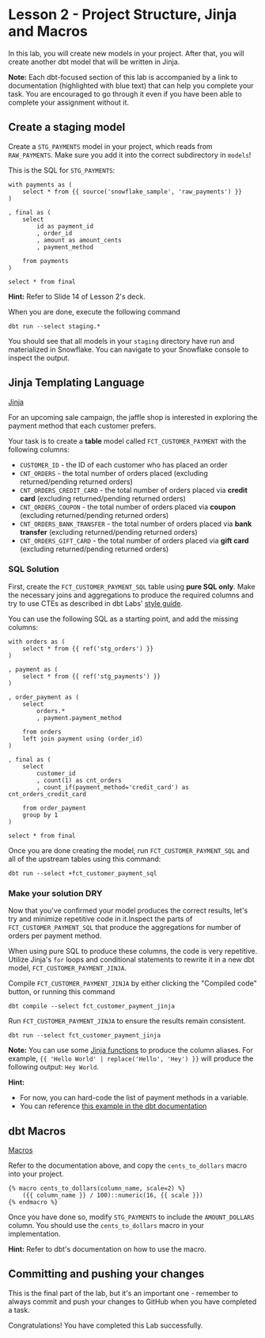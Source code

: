 # Lesson 2 - Project Structure, Jinja and Macros

In this lab, you will create new models in your project. After that, you will create another dbt model that will be written in Jinja. 

**Note:** Each dbt-focused section of this lab is accompanied by a link to documentation (highlighted with blue text) that can help you complete your task. You are encouraged to go through it even if you have been able to complete your assignment without it.


## Create a staging model
Create a `STG_PAYMENTS` model in your project, which reads from `RAW_PAYMENTS`. Make sure you add it into the correct subdirectory in `models`!

This is the SQL for `STG_PAYMENTS`:
```
with payments as (
    select * from {{ source('snowflake_sample', 'raw_payments') }}
)

, final as (
    select 
        id as payment_id 
        , order_id
        , amount as amount_cents
        , payment_method  
    
    from payments 
)

select * from final
```

**Hint:** Refer to Slide 14 of Lesson 2's deck.

When you are done, execute the following command
```
dbt run --select staging.*
```
You should see that all models in your `staging` directory have run and materialized in Snowflake. You can navigate to your Snowflake console to inspect the output.


## Jinja Templating Language
[Jinja](https://docs.getdbt.com/docs/build/jinja-macros#jinja)


For an upcoming sale campaign, the jaffle shop is interested in exploring the payment method that each customer prefers. 

Your task is to create a **table** model called `FCT_CUSTOMER_PAYMENT` with the following columns:
* `CUSTOMER_ID` - the ID of each customer who has placed an order 
* `CNT_ORDERS` - the total number of orders placed (excluding returned/pending returned orders)
* `CNT_ORDERS_CREDIT_CARD` - the total number of orders placed via **credit card** (excluding returned/pending returned orders)
* `CNT_ORDERS_COUPON` - the total number of orders placed via **coupon** (excluding returned/pending returned orders)
* `CNT_ORDERS_BANK_TRANSFER` - the total number of orders placed via **bank transfer** (excluding returned/pending returned orders)
* `CNT_ORDERS_GIFT_CARD` - the total number of orders placed via **gift card** (excluding returned/pending returned orders)


### SQL Solution

First, create the `FCT_CUSTOMER_PAYMENT_SQL` table using **pure SQL only**. Make the necessary joins and aggregations to produce the required columns and try to use CTEs as described in dbt Labs' [style guide](https://github.com/dbt-labs/corp/blob/main/dbt_style_guide.md#example-sql-with-ctes).

You can use the following SQL as a starting point, and add the missing columns:
```
with orders as (
    select * from {{ ref('stg_orders') }}
)

, payment as (
    select * from {{ ref('stg_payments') }}
)

, order_payment as (
    select 
        orders.*
        , payment.payment_method

    from orders 
    left join payment using (order_id)
)

, final as (
    select 
        customer_id
        , count(1) as cnt_orders 
        , count_if(payment_method='credit_card') as cnt_orders_credit_card

    from order_payment
    group by 1
)

select * from final
```

Once you are done creating the model, run `FCT_CUSTOMER_PAYMENT_SQL` and all of the upstream tables using this command:
```
dbt run --select +fct_customer_payment_sql
```


### Make your solution DRY

Now that you've confirmed your model produces the correct results, let's try and minimize repetitive code in it.Inspect the parts of `FCT_CUSTOMER_PAYMENT_SQL` that produce the aggregations for number of orders per payment method. 

When using pure SQL to produce these columns, the code is very repetitive. Utilize Jinja's `for` loops and conditional statements to rewrite it in a new dbt model, `FCT_CUSTOMER_PAYMENT_JINJA`. 

Compile `FCT_CUSTOMER_PAYMENT_JINJA` by either clicking the "Compiled code" button, or running this command
```
dbt compile --select fct_customer_payment_jinja
```

Run `FCT_CUSTOMER_PAYMENT_JINJA` to ensure the results remain consistent.

```
dbt run --select fct_customer_payment_jinja
```

**Note:** You can use some [Jinja functions](https://jinja.palletsprojects.com/en/3.1.x/templates/#jinja-filters.replace) to produce the column aliases. For example, `{{ 'Hello World' | replace('Hello', 'Hey') }}` will produce the following output: `Hey World`.

**Hint:** 
* For now, you can hard-code the list of payment methods in a variable.
* You can reference [this example in the dbt documentation](https://docs.getdbt.com/docs/build/jinja-macros#jinja)


## dbt Macros
[Macros](https://docs.getdbt.com/docs/build/jinja-macros#macros)

Refer to the documentation above, and copy the `cents_to_dollars` macro into your project. 
```
{% macro cents_to_dollars(column_name, scale=2) %}
    ({{ column_name }} / 100)::numeric(16, {{ scale }})
{% endmacro %}
```

Once you have done so, modify `STG_PAYMENTS` to include the `AMOUNT_DOLLARS` column. You should use the `cents_to_dollars` macro in your implementation.

**Hint:** Refer to dbt's documentation on how to use the macro.


## Committing and pushing your changes

This is the final part of the lab, but it's an important one - remember to always commit and push your changes to GitHub when you have completed a task. 

Congratulations! You have completed this Lab successfully.

